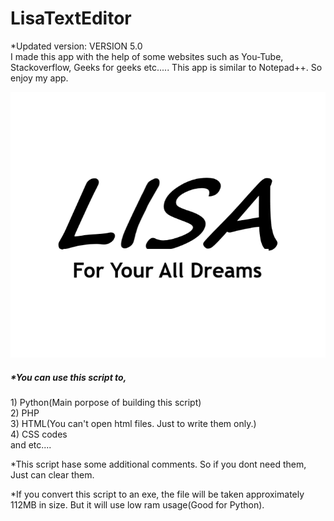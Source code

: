 # LisaTextEditor
*Updated version: VERSION 5.0<br>
I made this app with the help of some websites such as You-Tube, Stackoverflow, Geeks for geeks etc..... This app is similar to Notepad++. So enjoy my app.

<img src="https://github.com/chenurawinrada/LisaTextEditor/blob/master/pics/iconlisa.png">

<h5>*You can use this script to,</h5>
 1) Python(Main porpose of building this script)<br>
 2) PHP<br>
 3) HTML(You can't open html files. Just to write them only.)<br>
 4) CSS codes<br>
  and etc....<br>


*This script hase some additional comments. So if you dont need them, Just can clear them.

*If you convert this script to an exe, the file will be taken approximately 112MB in size. But it will use low ram usage(Good for Python).
